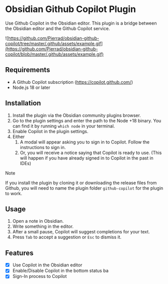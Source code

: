 # Obsidian Github Copilot Plugin

Use Github Copilot in the Obsidian editor. This plugin is a bridge between the Obsidian editor and the Github Copilot service.

![https://github.com/Pierrad/obsidian-github-copilot/tree/master/.github/assets/example.gif](https://github.com/Pierrad/obsidian-github-copilot/blob/master/.github/assets/example.gif)

## Requirements

- A Github Copilot subscription (https://copilot.github.com/)
- Node.js 18 or later

## Installation

1. Install the plugin via the Obsidian community plugins browser.
2. Go to the plugin settings and enter the path to the Node +18 binary. You can find it by running `which node` in your terminal.
3. Enable Copilot in the plugin settings.
4. Either
   1. A modal will appear asking you to sign in to Copilot. Follow the instructions to sign in.
   2. Or, you will receive a notice saying that Copilot is ready to use. (This will happen if you have already signed in to Copilot in the past in IDEs)

> [!NOTE]  
> If you install the plugin by cloning it or downloading the release files from Github, you will need to name the plugin folder `github-copilot` for the plugin to work.


## Usage

1. Open a note in Obsidian. 
2. Write something in the editor.
3. After a small pause, Copilot will suggest completions for your text.
4. Press `Tab` to accept a suggestion or `Esc` to dismiss it.

## Features

- [x] Use Copilot in the Obsidian editor
- [x] Enable/Disable Copilot in the bottom status ba
- [x] Sign-In process to Copilot
